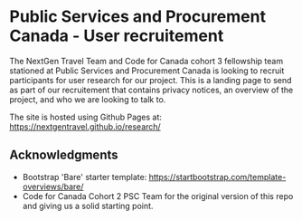 # Public Services and Procurement Canada - User recruitement

The NextGen Travel Team and Code for Canada cohort 3 fellowship team stationed at Public Services and Procurement Canada is looking to recruit participants for user research for our project. This is a landing page to send as part of our recruitement that contains privacy notices, an overview of the project, and who we are looking to talk to.

The site is hosted using Github Pages at: https://nextgentravel.github.io/research/

## Acknowledgments

* Bootstrap 'Bare' starter template: https://startbootstrap.com/template-overviews/bare/
* Code for Canada Cohort 2 PSC Team for the original version of this repo and giving us a solid starting point.